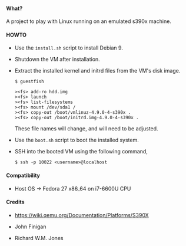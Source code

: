#### What?

A project to play with Linux running on an emulated s390x machine.

#### HOWTO

* Use the `install.sh` script to install Debian 9.

* Shutdown the VM after installation.

* Extract the installed kernel and initrd files from the VM's disk image.

  ```
  $ guestfish

  ><fs> add-ro hdd.img
  ><fs> launch
  ><fs> list-filesystems
  ><fs> mount /dev/sda1 /
  ><fs> copy-out /boot/vmlinuz-4.9.0-4-s390x .
  ><fs> copy-out /boot/initrd.img-4.9.0-4-s390x .
  ```

  These file names will change, and will need to be adjusted.

* Use the `boot.sh` script to boot the installed system.

* SSH into the booted VM using the following command,

  ```
  $ ssh -p 10022 <username>@localhost
  ```

#### Compatibility

* Host OS -> Fedora 27 x86_64 on i7-6600U CPU


#### Credits

* https://wiki.qemu.org/Documentation/Platforms/S390X

* John Finigan

* Richard W.M. Jones
